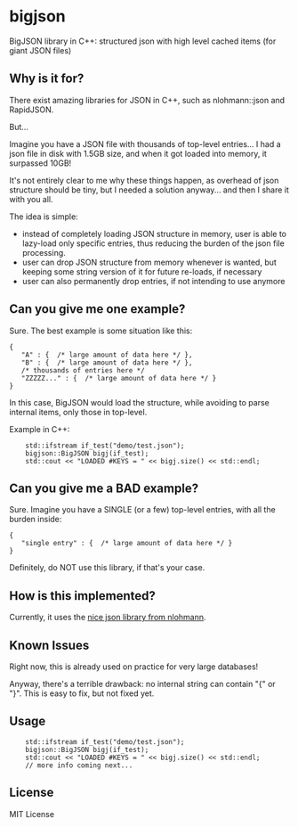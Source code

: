 # bigjson
BigJSON library in C++: structured json with high level cached items (for giant JSON files)

## Why is it for?

There exist amazing libraries for JSON in C++, such as nlohmann::json and RapidJSON.

But...

Imagine you have a JSON file with thousands of top-level entries... 
I had a json file in disk with 1.5GB size, and when it got loaded into memory, it surpassed 10GB!

It's not entirely clear to me why these things happen, as overhead of json structure should be tiny, but I needed a solution anyway... and then I share it with you all.

The idea is simple: 

- instead of completely loading JSON structure in memory, user is able to lazy-load only specific entries, thus reducing the burden of the json file processing.
- user can drop JSON structure from memory whenever is wanted, but keeping some string version of it for future re-loads, if necessary
- user can also permanently drop entries, if not intending to use anymore

## Can you give me one example?

Sure. The best example is some situation like this:

```{json}
{
   "A" : {  /* large amount of data here */ },
   "B" : {  /* large amount of data here */ },
   /* thousands of entries here */
   "ZZZZZ..." : {  /* large amount of data here */ }
}
```

In this case, BigJSON would load the structure, while avoiding to parse internal items, only those in top-level.

Example in C++:

```{cpp}
    std::ifstream if_test("demo/test.json");
    bigjson::BigJSON bigj(if_test);
    std::cout << "LOADED #KEYS = " << bigj.size() << std::endl;
```

## Can you give me a BAD example?

Sure.
Imagine you have a SINGLE (or a few) top-level entries, with all the burden inside:

```{json}
{
   "single entry" : {  /* large amount of data here */ }
}
```

Definitely, do NOT use this library, if that's your case.

## How is this implemented?

Currently, it uses the [nice json library from nlohmann](https://github.com/nlohmann/json).

## Known Issues

Right now, this is already used on practice for very large databases!

Anyway, there's a terrible drawback: no internal string can contain "{" or "}". This is easy to fix, but not fixed yet. 

## Usage

```{cpp}
    std::ifstream if_test("demo/test.json");
    bigjson::BigJSON bigj(if_test);
    std::cout << "LOADED #KEYS = " << bigj.size() << std::endl;
    // more info coming next...
```

## License

MIT License